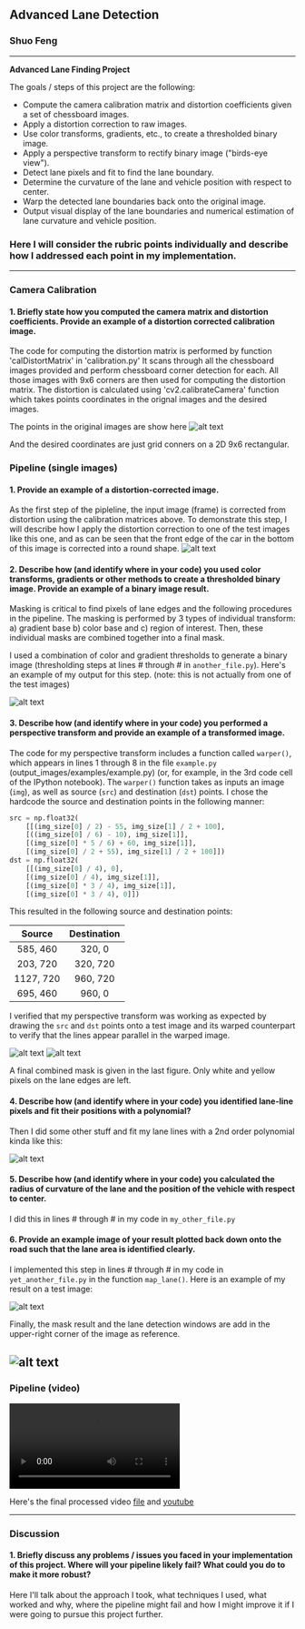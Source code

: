## Advanced Lane Detection

### Shuo Feng

---

**Advanced Lane Finding Project**

The goals / steps of this project are the following:

* Compute the camera calibration matrix and distortion coefficients given a set of chessboard images.
* Apply a distortion correction to raw images.
* Use color transforms, gradients, etc., to create a thresholded binary image.
* Apply a perspective transform to rectify binary image ("birds-eye view").
* Detect lane pixels and fit to find the lane boundary.
* Determine the curvature of the lane and vehicle position with respect to center.
* Warp the detected lane boundaries back onto the original image.
* Output visual display of the lane boundaries and numerical estimation of lane curvature and vehicle position.

[//]: # (Image References)

[img1]: ./output_images/writeup/chessboard.png 
[img2]: ./output_images/writeup/distortion.png 
[img3]: ./output_images/writeup/masks.png 
[img4]: ./output_images/writeup/finalMask.png 
[img5]: ./output_images/writeup/projectAndWindow.png 
[img6]: ./output_images/writeup/perspective.png 
[img7]: ./output_images/writeup/laneInOrigView.png 
[img8]: ./output_images/writeup/final.png 
[video]: ./videos/project_video_output.mp4 


### Here I will consider the rubric points individually and describe how I addressed each point in my implementation.  

---

### Camera Calibration

#### 1. Briefly state how you computed the camera matrix and distortion coefficients. Provide an example of a distortion corrected calibration image.

The code for computing the distortion matrix is performed by function 'calDistortMatrix' in 'calibration.py'
It scans through all the chessboard images provided and perform chessboard corner detection for each. All those images with 9x6 corners are then used for computing the distortion matrix. The distortion is calculated using 'cv2.calibrateCamera' function which takes points coordinates in the orignal images and the desired images.

The points in the original images are show here 
![alt text][img1]

And the desired coordinates are just grid conners on a 2D 9x6 rectangular.

### Pipeline (single images)

#### 1. Provide an example of a distortion-corrected image.

As the first step of the pipleline, the input image (frame) is corrected from distortion using the calibration matrices above. To demonstrate this step, I will describe how I apply the distortion correction to one of the test images like this one, and as can be seen that the front edge of the car in the bottom of this image is corrected into a round shape.
![alt text][img2]

#### 2. Describe how (and identify where in your code) you used color transforms, gradients or other methods to create a thresholded binary image.  Provide an example of a binary image result.

Masking is critical to find pixels of lane edges and the following procedures in the pipeline. The masking is performed by 3 types of individual transform: a) gradient base b) color base and c) region of interest. Then, these individual masks are combined together into a final mask.

I used a combination of color and gradient thresholds to generate a binary image (thresholding steps at lines # through # in `another_file.py`).  Here's an example of my output for this step.  (note: this is not actually from one of the test images)

![alt text][img3]


#### 3. Describe how (and identify where in your code) you performed a perspective transform and provide an example of a transformed image.

The code for my perspective transform includes a function called `warper()`, which appears in lines 1 through 8 in the file `example.py` (output_images/examples/example.py) (or, for example, in the 3rd code cell of the IPython notebook).  The `warper()` function takes as inputs an image (`img`), as well as source (`src`) and destination (`dst`) points.  I chose the hardcode the source and destination points in the following manner:

```python
src = np.float32(
    [[(img_size[0] / 2) - 55, img_size[1] / 2 + 100],
    [((img_size[0] / 6) - 10), img_size[1]],
    [(img_size[0] * 5 / 6) + 60, img_size[1]],
    [(img_size[0] / 2 + 55), img_size[1] / 2 + 100]])
dst = np.float32(
    [[(img_size[0] / 4), 0],
    [(img_size[0] / 4), img_size[1]],
    [(img_size[0] * 3 / 4), img_size[1]],
    [(img_size[0] * 3 / 4), 0]])
```

This resulted in the following source and destination points:

| Source        | Destination   | 
|:-------------:|:-------------:| 
| 585, 460      | 320, 0        | 
| 203, 720      | 320, 720      |
| 1127, 720     | 960, 720      |
| 695, 460      | 960, 0        |

I verified that my perspective transform was working as expected by drawing the `src` and `dst` points onto a test image and its warped counterpart to verify that the lines appear parallel in the warped image.

![alt text][img4]
![alt text][img6]

A final combined mask is given in the last figure. Only white and yellow pixels on the lane edges are left.


#### 4. Describe how (and identify where in your code) you identified lane-line pixels and fit their positions with a polynomial?

Then I did some other stuff and fit my lane lines with a 2nd order polynomial kinda like this:

![alt text][img5]

#### 5. Describe how (and identify where in your code) you calculated the radius of curvature of the lane and the position of the vehicle with respect to center.

I did this in lines # through # in my code in `my_other_file.py`

#### 6. Provide an example image of your result plotted back down onto the road such that the lane area is identified clearly.

I implemented this step in lines # through # in my code in `yet_another_file.py` in the function `map_lane()`.  Here is an example of my result on a test image:


![alt text][img7]

Finally, the mask result and the lane detection windows are add in the upper-right corner of the image as reference. 

![alt text][img8]
---

### Pipeline (video)
![alt text][video]

Here's the final processed video [file](https://github.com/StevenShuoFeng/CarND-Advanced-Lane-Lines/blob/master/videos/project_video_output.mp4) and [youtube](https://www.youtube.com/watch?v=VmKGCWJCwug)

---

### Discussion

#### 1. Briefly discuss any problems / issues you faced in your implementation of this project.  Where will your pipeline likely fail?  What could you do to make it more robust?

Here I'll talk about the approach I took, what techniques I used, what worked and why, where the pipeline might fail and how I might improve it if I were going to pursue this project further.  
